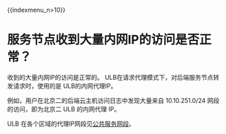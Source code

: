 {{indexmenu_n>10}}

# 服务节点收到大量内网IP的访问是否正常？

收到的大量内网IP的访问是正常的。 ULB在请求代理模式下，对后端服务节点转发请求时，使用的是 ULB的内网代理IP。

例如，用户在北京二的后端云主机访问日志中发现大量来自 10.10.251.0/24 网段的访问，即为北京二 ULB 的内网代理 IP。 

ULB 在各个区域的代理IP网段见[公共服务网段](https://docs.ucloud.cn/network/vpc/limit)。

